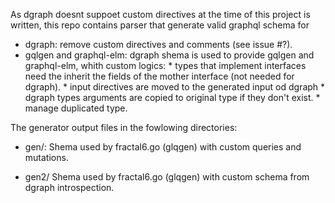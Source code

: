 
As dgraph doesnt suppoet custom directives at the time of this project is written, this repo contains parser that generate valid graphql schema for 

* dgraph: remove custom directives and comments (see issue #?).
* gqlgen and graphql-elm: dgraph shema is used to provide gqlgen and graphql-elm, whith custom logics:
        * types that implement interfaces need the inherit the fields of the mother interface (not needed for dgraph).
        * input directives are moved to the generated input od dgraph
        * dgraph types arguments are copied to original type if they don't exist.
        * manage duplicated type.

The generator output files in the fowlowing directories:

* gen/: Shema used by fractal6.go (glqgen) with custom queries and mutations.

* gen2/ Shema used by fractal6.go (glqgen) with custom schema from dgraph introspection.
